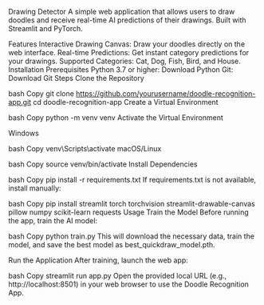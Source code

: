 Drawing Detector
A simple web application that allows users to draw doodles and receive real-time AI predictions of their drawings. Built with Streamlit and PyTorch.

Features
Interactive Drawing Canvas: Draw your doodles directly on the web interface.
Real-time Predictions: Get instant category predictions for your drawings.
Supported Categories: Cat, Dog, Fish, Bird, and House.
Installation
Prerequisites
Python 3.7 or higher: Download Python
Git: Download Git
Steps
Clone the Repository

bash
Copy
git clone https://github.com/yourusername/doodle-recognition-app.git
cd doodle-recognition-app
Create a Virtual Environment

bash
Copy
python -m venv venv
Activate the Virtual Environment

Windows

bash
Copy
venv\Scripts\activate
macOS/Linux

bash
Copy
source venv/bin/activate
Install Dependencies

bash
Copy
pip install -r requirements.txt
If requirements.txt is not available, install manually:

bash
Copy
pip install streamlit torch torchvision streamlit-drawable-canvas pillow numpy scikit-learn requests
Usage
Train the Model
Before running the app, train the AI model:

bash
Copy
python train.py
This will download the necessary data, train the model, and save the best model as best_quickdraw_model.pth.

Run the Application
After training, launch the web app:

bash
Copy
streamlit run app.py
Open the provided local URL (e.g., http://localhost:8501) in your web browser to use the Doodle Recognition App.
